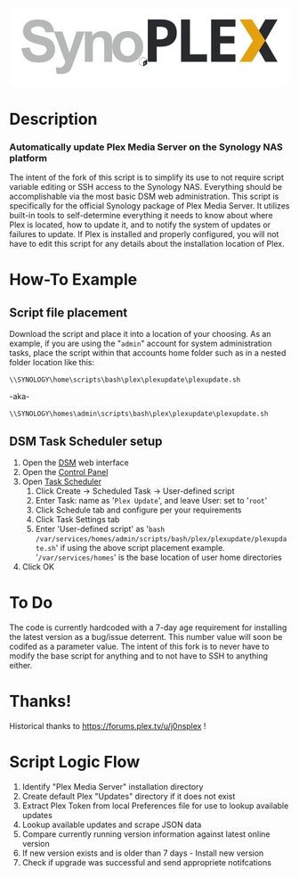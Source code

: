 ![Plex.Update Logo](https://raw.githubusercontent.com/michealespinola/plexupdate/7437a9bca93d60880cd03a861e0100b462af1928/res/Syno.PLEX%20logo%20790px.png)

# Description  

### Automatically update Plex Media Server on the Synology NAS platform

The intent of the fork of this script is to simplify its use to not require script variable editing or SSH access to the Synology NAS. Everything should be accomplishable via the most basic DSM web administration. This script is specifically for the official Synology package of Plex Media Server. It utilizes built-in tools to self-determine everything it needs to know about where Plex is located, how to update it, and to notify the system of updates or failures to update.  If Plex is installed and properly configured, you will not have to edit this script for any details about the installation location of Plex.

# How-To Example

## Script file placement

Download the script and place it into a location of your choosing. As an example, if you are using the "`admin`" account for system administration tasks, place the script within that accounts home folder such as in a nested folder location like this:

    \\SYNOLOGY\home\scripts\bash\plex\plexupdate\plexupdate.sh

-aka-

    \\SYNOLOGY\homes\admin\scripts\bash\plex\plexupdate\plexupdate.sh

## DSM Task Scheduler setup

1. Open the [DSM](https://www.synology.com/en-global/knowledgebase/DSM/help) web interface
1. Open the [Control Panel](https://www.synology.com/en-global/knowledgebase/DSM/help/DSM/AdminCenter/ControlPanel_desc)
1. Open [Task Scheduler](https://www.synology.com/en-global/knowledgebase/DSM/help/DSM/AdminCenter/system_taskscheduler)
   1. Click Create -> Scheduled Task -> User-defined script
   1. Enter Task: name as '`Plex Update`', and leave User: set to '`root`'
   1. Click Schedule tab and configure per your requirements
   1. Click Task Settings tab
   1. Enter 'User-defined script' as '`bash /var/services/homes/admin/scripts/bash/plex/plexupdate/plexupdate.sh`' if using the above script placement example. '`/var/services/homes`' is the base location of user home directories
1. Click OK

# To Do  

The code is currently hardcoded with a 7-day age requirement for installing the latest version as a bug/issue deterrent. This number value will soon be codifed as a parameter value. The intent of this fork is to never have to modify the base script for anything and to not have to SSH to anything either.

# Thanks!

Historical thanks to https://forums.plex.tv/u/j0nsplex !

# Script Logic Flow

1. Identify "Plex Media Server" installation directory
1. Create default Plex "Updates" directory if it does not exist
1. Extract Plex Token from local Preferences file for use to lookup available updates
1. Lookup available updates and scrape JSON data
1. Compare currently running version information against latest online version
1. If new version exists and is older than 7 days - Install new version
1. Check if upgrade was successful and send appropriete notifcations

